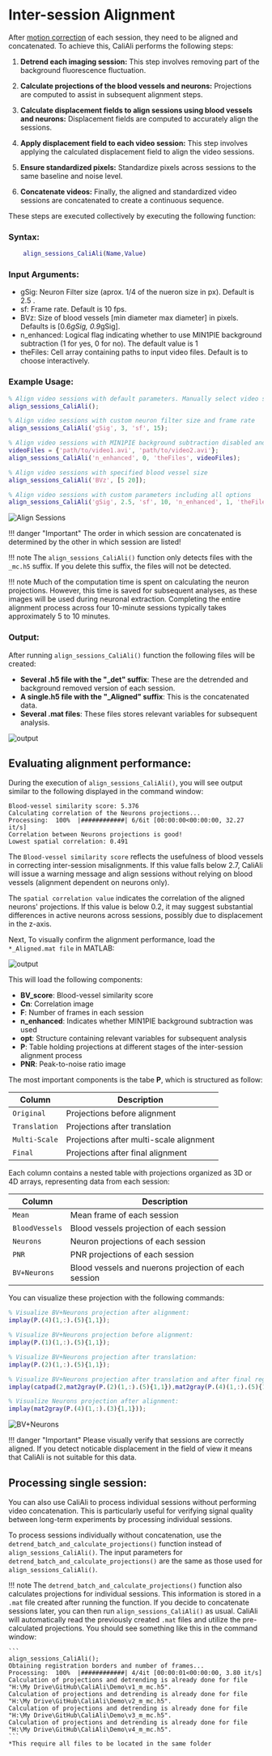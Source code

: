 # Inter-session Alignment <a id="main"></a>

After [motion correction](Prep.md) of each session, they need to be aligned and concatenated. To achieve this, CaliAli performs the following steps:

1. **Detrend each imaging session:** This step involves removing part of the background fluorescence fluctuation.
   
2. **Calculate projections of the blood vessels and neurons:** Projections are computed to assist in subsequent alignment steps.

3. **Calculate displacement fields to align sessions using blood vessels and neurons:** Displacement fields are computed to accurately align the sessions.

4. **Apply displacement field to each video session:** This step involves applying the calculated displacement field to align the video sessions.

5. **Ensure standardized pixels:** Standardize pixels across sessions to the same baseline and noise level.

6. **Concatenate videos:** Finally, the aligned and standardized video sessions are concatenated to create a continuous sequence.

These steps are executed collectively by executing the following function:

### Syntax:

``` matlab
	align_sessions_CaliAli(Name,Value)
```
### Input Arguments:


-	gSig: Neuron Filter size (aprox. 1/4 of the nueron size in px). Default is 2.5 .
-	sf:	Frame rate. Default is 10 fps.
-	BVz: Size of blood vessels [min diameter max diameter] in pixels. Defaults is [0.6*gSig, 0.9*gSig].
-	n_enhanced: Logical flag indicating whether to use MIN1PIE background subtraction (1 for yes, 0 for no). The default value is 1
-	theFiles: Cell array containing paths to input video files. Default is to choose interactively.

### Example Usage:	

``` matlab
% Align video sessions with default parameters. Manually select video sessions
align_sessions_CaliAli();

% Align video sessions with custom neuron filter size and frame rate
align_sessions_CaliAli('gSig', 3, 'sf', 15);

% Align video sessions with MIN1PIE background subtraction disabled and specific input video files
videoFiles = {'path/to/video1.avi', 'path/to/video2.avi'};
align_sessions_CaliAli('n_enhanced', 0, 'theFiles', videoFiles);

% Align video sessions with specified blood vessel size
align_sessions_CaliAli('BVz', [5 20]);

% Align video sessions with custom parameters including all options
align_sessions_CaliAli('gSig', 2.5, 'sf', 10, 'n_enhanced', 1, 'theFiles', 'pickup', 'BVz', [5 20]);
```
![Align Sessions](files/align_sessions.gif)

!!! danger "Important"
	The order in which session are concatenated is determined by the other in which session are listed!
	
!!! note
	The `align_sessions_CaliAli()` function only detects files with the `_mc.h5` suffix. If you delete this suffix, the files will not be detected.
	
!!! note
	Much of the computation time is spent on calculating the neuron projections. However, this time is saved for subsequent analyses, as these images will be used during neuronal extraction. Completing the entire alignment process across four 10-minute sessions typically takes approximately 5 to 10 minutes.
	
### Output:	

After running `align_sessions_CaliAli()` function the following files will be created:

-	**Several .h5 file with the "_det" suffix**: These are the detrended and background removed version of each session. 
-	**A single.h5 file with the "_Aligned" suffix**: This is the concatenated data.
-	**Several .mat files**: These files stores relevant variables for subsequent analysis.

![output](files/output_alignment.png)

## Evaluating alignment performance: <a id="eval"></a>


During the execution of `align_sessions_CaliAli()`, you will see output similar to the following displayed in the command window:

```
Blood-vessel similarity score: 5.376
Calculating correlation of the Neurons projections... 
Processing:  100%  |############| 6/6it [00:00:00<00:00:00, 32.27 it/s]
Correlation between Neurons projections is good! 
Lowest spatial correlation: 0.491
``` 

The `Blood-vessel similarity score` reflects the usefulness of blood vessels in correcting inter-session misalignments. If this value falls below 2.7, CaliAli will issue a warning message and align sessions without relying on blood vessels (alignment dependent on neurons only).

The `spatial correlation value` indicates the correlation of the aligned neurons' projections. If this value is below 0.2, it may suggest substantial differences in active neurons across sessions, possibly due to displacement in the z-axis.

Next, To visually confirm the alignment performance, load the `*_Aligned.mat file` in MATLAB:

![output](files/load_aligned_mat.gif)

This will load the following components:

- **BV_score**: Blood-vessel similarity score
- **Cn**: Correlation image
- **F**: Number of frames in each session
- **n_enhanced**: Indicates whether MIN1PIE background subtraction was used
- **opt**: Structure containing relevant variables for subsequent analysis
- **P**: Table holding projections at different stages of the inter-session alignment process
- **PNR**: Peak-to-noise ratio image

The most important components is the tabe **P**, which is structured as follow: 

| Column        | Description                             |
| --------------| ----------------------------------------|
| `Original`    | Projections before alignment             |
| `Translation` | Projections after translation           |
| `Multi-Scale` | Projections after multi-scale alignment |
| `Final`       | Projections after final alignment       |

Each column contains a nested table with projections organized as 3D or 4D arrays, representing data from each session:

| Column        | Description                                          |
| --------------| -----------------------------------------------------|
| `Mean`        | Mean frame of each session                           |
| `BloodVessels`| Blood vessels projection of each session             |
| `Neurons`     | Neuron projections of each session                   |
| `PNR`         | PNR projections of each session                      |
| `BV+Neurons`  | Blood vessels and nuerons projection of each session |

You can visualize these projection with the following commands:

``` matlab
% Visualize BV+Neurons projection after alignment:
implay(P.(4)(1,:).(5){1,1});

% Visualize BV+Neurons projection before alignment:
implay(P.(1)(1,:).(5){1,1});

% Visualize BV+Neurons projection after translation:
implay(P.(2)(1,:).(5){1,1});

% Visualize BV+Neurons projection after translation and after final registration:
implay(catpad(2,mat2gray(P.(2)(1,:).(5){1,1}),mat2gray(P.(4)(1,:).(5){1,1})))

% Visualize Neurons projection after alignment:
implay(mat2gray(P.(4)(1,:).(3){1,1}));

```
![BV+Neurons](files/align_demo.gif)

!!! danger "Important"
	Please visually verify that sessions are correctly aligned. If you detect noticable displacement in the field of view it means that CaliAli is not suitable for this data.
	
	
## Processing single session: <a id="single"></a>

You can also use CaliAli to process individual sessions without performing video concatenation. This is particularly useful for verifying signal quality between long-term experiments by processing individual sessions.

To process sessions individually without concatenation, use the `detrend_batch_and_calculate_projections()` function instead of `align_sessions_CaliAli()`. The input parameters for `detrend_batch_and_calculate_projections()` are the same as those used for `align_sessions_CaliAli()`.

!!! note
	The `detrend_batch_and_calculate_projections()` function also calculates projections for individual sessions. This information is stored in a `.mat` file created after running the function. If you decide to concatenate sessions later, you can then run `align_sessions_CaliAli()` as usual. CaliAli will automatically read the previously created `.mat` files and utilize the pre-calculated projections.
	You should see something like this in the command window:
	
	```
	align_sessions_CaliAli();
	Obtaining registration borders and number of frames...
	Processing:  100%  |############| 4/4it [00:00:01<00:00:00, 3.80 it/s]
	Calculation of projections and detrending is already done for file "H:\My Drive\GitHub\CaliAli\Demo\v1_m_mc.h5".
	Calculation of projections and detrending is already done for file "H:\My Drive\GitHub\CaliAli\Demo\v2_m_mc.h5".
	Calculation of projections and detrending is already done for file "H:\My Drive\GitHub\CaliAli\Demo\v3_m_mc.h5".
	Calculation of projections and detrending is already done for file "H:\My Drive\GitHub\CaliAli\Demo\v4_m_mc.h5".
	```
	*This require all files to be located in the same folder

